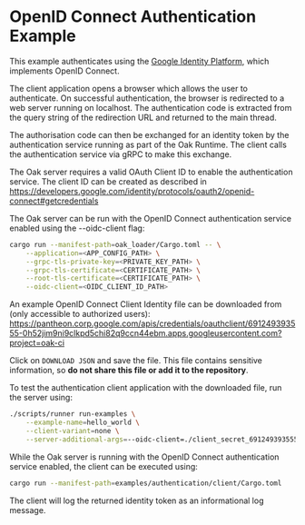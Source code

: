 # OpenID Connect Authentication Example

This example authenticates using the
[Google Identity Platform](https://developers.google.com/identity/), which
implements OpenID Connect.

The client application opens a browser which allows the user to authenticate. On
successful authentication, the browser is redirected to a web server running on
localhost. The authentication code is extracted from the query string of the
redirection URL and returned to the main thread.

The authorisation code can then be exchanged for an identity token by the
authentication service running as part of the Oak Runtime. The client calls the
authentication service via gRPC to make this exchange.

The Oak server requires a valid OAuth Client ID to enable the authentication
service. The client ID can be created as described in
https://developers.google.com/identity/protocols/oauth2/openid-connect#getcredentials

The Oak server can be run with the OpenID Connect authentication service enabled
using the --oidc-client flag:

```bash
cargo run --manifest-path=oak_loader/Cargo.toml -- \
    --application=<APP_CONFIG_PATH> \
    --grpc-tls-private-key=<PRIVATE_KEY_PATH> \
    --grpc-tls-certificate=<CERTIFICATE_PATH> \
    --root-tls-certificate=<CERTIFICATE_PATH> \
    --oidc-client=<OIDC_CLIENT_ID_PATH>
```

An example OpenID Connect Client Identity file can be downloaded from (only
accessible to authorized users):
https://pantheon.corp.google.com/apis/credentials/oauthclient/691249393555-0h52jim9ni9clkpd5chi82q9ccn44ebm.apps.googleusercontent.com?project=oak-ci

Click on `DOWNLOAD JSON` and save the file. This file contains sensitive
information, so **do not share this file or add it to the repository**.

To test the authentication client application with the downloaded file, run the
server using:

```bash
./scripts/runner run-examples \
    --example-name=hello_world \
    --client-variant=none \
    --server-additional-args=--oidc-client=./client_secret_691249393555-0h52jim9ni9clkpd5chi82q9ccn44ebm.apps.googleusercontent.com.json
```

While the Oak server is running with the OpenID Connect authentication service
enabled, the client can be executed using:

```bash
cargo run --manifest-path=examples/authentication/client/Cargo.toml
```

The client will log the returned identity token as an informational log message.
